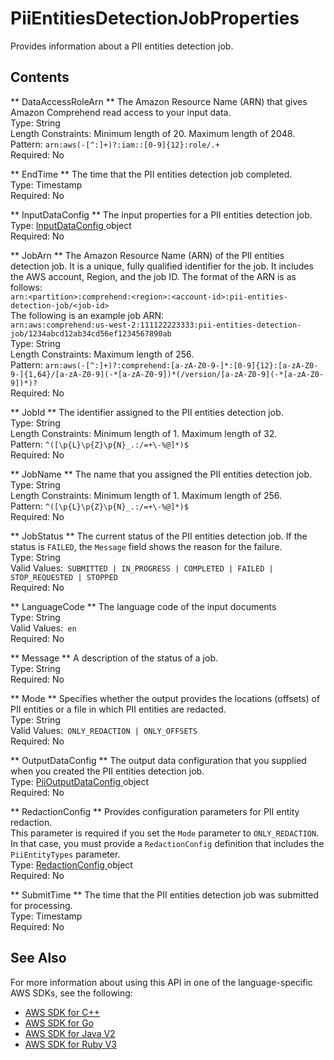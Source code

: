 # PiiEntitiesDetectionJobProperties<a name="API_PiiEntitiesDetectionJobProperties"></a>

Provides information about a PII entities detection job\.

## Contents<a name="API_PiiEntitiesDetectionJobProperties_Contents"></a>

 ** DataAccessRoleArn **   <a name="comprehend-Type-PiiEntitiesDetectionJobProperties-DataAccessRoleArn"></a>
The Amazon Resource Name \(ARN\) that gives Amazon Comprehend read access to your input data\.  
Type: String  
Length Constraints: Minimum length of 20\. Maximum length of 2048\.  
Pattern: `arn:aws(-[^:]+)?:iam::[0-9]{12}:role/.+`   
Required: No

 ** EndTime **   <a name="comprehend-Type-PiiEntitiesDetectionJobProperties-EndTime"></a>
The time that the PII entities detection job completed\.  
Type: Timestamp  
Required: No

 ** InputDataConfig **   <a name="comprehend-Type-PiiEntitiesDetectionJobProperties-InputDataConfig"></a>
The input properties for a PII entities detection job\.  
Type: [ InputDataConfig ](API_InputDataConfig.md) object  
Required: No

 ** JobArn **   <a name="comprehend-Type-PiiEntitiesDetectionJobProperties-JobArn"></a>
The Amazon Resource Name \(ARN\) of the PII entities detection job\. It is a unique, fully qualified identifier for the job\. It includes the AWS account, Region, and the job ID\. The format of the ARN is as follows:  
 `arn:<partition>:comprehend:<region>:<account-id>:pii-entities-detection-job/<job-id>`   
The following is an example job ARN:  
 `arn:aws:comprehend:us-west-2:111122223333:pii-entities-detection-job/1234abcd12ab34cd56ef1234567890ab`   
Type: String  
Length Constraints: Maximum length of 256\.  
Pattern: `arn:aws(-[^:]+)?:comprehend:[a-zA-Z0-9-]*:[0-9]{12}:[a-zA-Z0-9-]{1,64}/[a-zA-Z0-9](-*[a-zA-Z0-9])*(/version/[a-zA-Z0-9](-*[a-zA-Z0-9])*)?`   
Required: No

 ** JobId **   <a name="comprehend-Type-PiiEntitiesDetectionJobProperties-JobId"></a>
The identifier assigned to the PII entities detection job\.  
Type: String  
Length Constraints: Minimum length of 1\. Maximum length of 32\.  
Pattern: `^([\p{L}\p{Z}\p{N}_.:/=+\-%@]*)$`   
Required: No

 ** JobName **   <a name="comprehend-Type-PiiEntitiesDetectionJobProperties-JobName"></a>
The name that you assigned the PII entities detection job\.  
Type: String  
Length Constraints: Minimum length of 1\. Maximum length of 256\.  
Pattern: `^([\p{L}\p{Z}\p{N}_.:/=+\-%@]*)$`   
Required: No

 ** JobStatus **   <a name="comprehend-Type-PiiEntitiesDetectionJobProperties-JobStatus"></a>
The current status of the PII entities detection job\. If the status is `FAILED`, the `Message` field shows the reason for the failure\.  
Type: String  
Valid Values:` SUBMITTED | IN_PROGRESS | COMPLETED | FAILED | STOP_REQUESTED | STOPPED`   
Required: No

 ** LanguageCode **   <a name="comprehend-Type-PiiEntitiesDetectionJobProperties-LanguageCode"></a>
The language code of the input documents  
Type: String  
Valid Values:` en`   
Required: No

 ** Message **   <a name="comprehend-Type-PiiEntitiesDetectionJobProperties-Message"></a>
A description of the status of a job\.  
Type: String  
Required: No

 ** Mode **   <a name="comprehend-Type-PiiEntitiesDetectionJobProperties-Mode"></a>
Specifies whether the output provides the locations \(offsets\) of PII entities or a file in which PII entities are redacted\.  
Type: String  
Valid Values:` ONLY_REDACTION | ONLY_OFFSETS`   
Required: No

 ** OutputDataConfig **   <a name="comprehend-Type-PiiEntitiesDetectionJobProperties-OutputDataConfig"></a>
The output data configuration that you supplied when you created the PII entities detection job\.  
Type: [ PiiOutputDataConfig ](API_PiiOutputDataConfig.md) object  
Required: No

 ** RedactionConfig **   <a name="comprehend-Type-PiiEntitiesDetectionJobProperties-RedactionConfig"></a>
Provides configuration parameters for PII entity redaction\.  
This parameter is required if you set the `Mode` parameter to `ONLY_REDACTION`\. In that case, you must provide a `RedactionConfig` definition that includes the `PiiEntityTypes` parameter\.  
Type: [ RedactionConfig ](API_RedactionConfig.md) object  
Required: No

 ** SubmitTime **   <a name="comprehend-Type-PiiEntitiesDetectionJobProperties-SubmitTime"></a>
The time that the PII entities detection job was submitted for processing\.  
Type: Timestamp  
Required: No

## See Also<a name="API_PiiEntitiesDetectionJobProperties_SeeAlso"></a>

For more information about using this API in one of the language\-specific AWS SDKs, see the following:
+  [ AWS SDK for C\+\+](https://docs.aws.amazon.com/goto/SdkForCpp/comprehend-2017-11-27/PiiEntitiesDetectionJobProperties) 
+  [ AWS SDK for Go](https://docs.aws.amazon.com/goto/SdkForGoV1/comprehend-2017-11-27/PiiEntitiesDetectionJobProperties) 
+  [ AWS SDK for Java V2](https://docs.aws.amazon.com/goto/SdkForJavaV2/comprehend-2017-11-27/PiiEntitiesDetectionJobProperties) 
+  [ AWS SDK for Ruby V3](https://docs.aws.amazon.com/goto/SdkForRubyV3/comprehend-2017-11-27/PiiEntitiesDetectionJobProperties) 